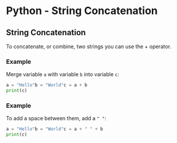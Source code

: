 
Python - String Concatenation
=============================


String Concatenation
--------------------


To concatenate, or combine, two strings you can use the + operator.



### Example


Merge variable `a` with variable 
`b` into variable `c`:



```python
a = "Hello"b = "World"c = a + b
print(c)

```



### Example


To add a space between them, add a `" "`:



```python
a = "Hello"b = "World"c = a + " " + b
print(c)

```


